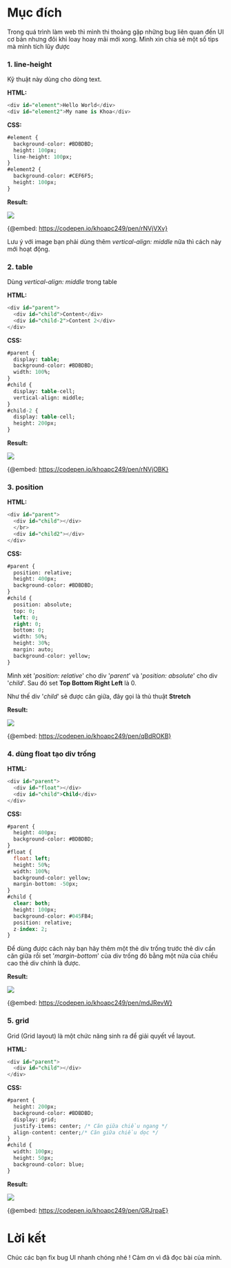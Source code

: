 # Mục đích 

Trong quá trình làm web thì mình thi thoảng gặp những bug liên quan đến UI cơ bản nhưng đôi khi loay hoay mãi mới xong.
Mình xin chia sẻ một số tips mà mình tích lũy được


### 1. line-height

Kỹ thuật này dùng cho dòng text.

**HTML:**
```SQL
<div id="element">Hello World</div>
<div id="element2">My name is Khoa</div>
```

**CSS:**
```SQL
#element {
  background-color: #BDBDBD;
  height: 100px;
  line-height: 100px;
}
#element2 {
  background-color: #CEF6F5;
  height: 100px;
}
```

**Result:**

![](https://images.viblo.asia/001ffea7-0013-461c-9934-3473fd6451f2.PNG)

{@embed: https://codepen.io/khoapc249/pen/rNVjVXv}

Lưu ý với image bạn phải dùng thêm *vertical-align: middle* nữa thì cách này mới hoạt động.


### 2. table
Dùng *vertical-align: middle*  trong table

**HTML:**
```SQL
<div id="parent">
  <div id="child">Content</div>
  <div id="child-2">Content 2</div>
</div>
```

**CSS:**
```SQL
#parent {
  display: table;
  background-color: #BDBDBD;
  width: 100%;
}
#child {
  display: table-cell;
  vertical-align: middle;
}
#child-2 {
  display: table-cell;
  height: 200px;
}
```

**Result:**

![](https://images.viblo.asia/4d6db2de-8059-4caa-81b1-72b1d1f689df.PNG)

{@embed: https://codepen.io/khoapc249/pen/rNVjOBK}

### 3. position

**HTML:**
```SQL
<div id="parent">
  <div id="child"></div>
  </br>
  <div id="child2"></div>
</div>
```

**CSS:**
```SQL
#parent {
  position: relative;
  height: 400px;
  background-color: #BDBDBD;
}
#child {
  position: absolute;
  top: 0;
  left: 0;
  right: 0;
  bottom: 0;
  width: 50%;
  height: 30%;
  margin: auto;
  background-color: yellow;
}
```


Mình xét '*position: relative*' cho div '*parent*'
và '*position: absolute*' cho div '*child*'. Sau đó set **Top Bottom Right Left** là 0.

Như thế div '*child*' sẽ được căn giữa, đây gọi là thủ thuật **Stretch**


**Result:**

![](https://images.viblo.asia/984fce57-d8d0-46a1-858c-836b2bbbe9a3.PNG)


{@embed: https://codepen.io/khoapc249/pen/qBdROKB}

### 4. dùng float tạo div trống

**HTML:**
```SQL
<div id="parent">
  <div id="float"></div>
  <div id="child">Child</div>
</div>
```

**CSS:**
```SQL
#parent {
  height: 400px;
  background-color: #BDBDBD;
}
#float {
  float: left;
  height: 50%;
  width: 100%;
  background-color: yellow;
  margin-bottom: -50px;
}
#child {
  clear: both;
  height: 100px;
  background-color: #045FB4;
  position: relative;
  z-index: 2;
}
```


Để dùng được cách này bạn hãy thêm một thẻ div trống trước thẻ div cần căn giữa rồi set '*margin-bottom*' của div trống đó bằng một nửa của chiều cao thẻ div chính là được.

**Result:**

![](https://images.viblo.asia/a944a409-4194-4da6-9138-cb75aa3a37bd.PNG)

{@embed: https://codepen.io/khoapc249/pen/mdJRevW}


### 5. grid
Grid (Grid layout) là một chức năng sinh ra để giải quyết về layout.

**HTML:**
```SQL
<div id="parent">
  <div id="child"></div>
</div>
```

**CSS:**
```SQL
#parent {
  height: 200px;
  background-color: #BDBDBD;
  display: grid;
  justify-items: center; /* Căn giữa chiều ngang */
  align-content: center;/* Căn giữa chiều dọc */
}
#child {
  width: 100px;
  height: 50px;
  background-color: blue;
}
```

**Result:**

![](https://images.viblo.asia/7225689f-210c-44bf-af94-580cb94576e1.PNG)

{@embed: https://codepen.io/khoapc249/pen/GRJrpaE}

# Lời kết
Chúc các bạn fix bug UI nhanh chóng nhé !
Cảm ơn vì đã đọc bài của mình.